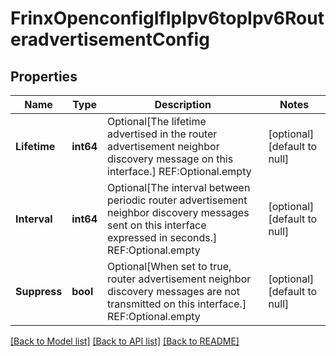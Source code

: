 # FrinxOpenconfigIfIpIpv6topIpv6RouteradvertisementConfig

## Properties
Name | Type | Description | Notes
------------ | ------------- | ------------- | -------------
**Lifetime** | **int64** | Optional[The lifetime advertised in the router advertisement neighbor discovery message on this interface.] REF:Optional.empty | [optional] [default to null]
**Interval** | **int64** | Optional[The interval between periodic router advertisement neighbor discovery messages sent on this interface expressed in seconds.] REF:Optional.empty | [optional] [default to null]
**Suppress** | **bool** | Optional[When set to true, router advertisement neighbor discovery messages are not transmitted on this interface.] REF:Optional.empty | [optional] [default to null]

[[Back to Model list]](../README.md#documentation-for-models) [[Back to API list]](../README.md#documentation-for-api-endpoints) [[Back to README]](../README.md)


